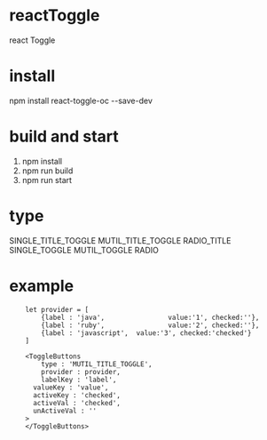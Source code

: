 # reactToggle
react Toggle

# install
npm install react-toggle-oc --save-dev

# build and start
1. npm install   
2. npm run build   
3. npm run start   

# type

SINGLE_TITLE_TOGGLE
MUTIL_TITLE_TOGGLE
RADIO_TITLE
SINGLE_TOGGLE
MUTIL_TOGGLE
RADIO

# example
```
	let provider = [
		{label : 'java', 				value:'1', checked:''},
		{label : 'ruby', 				value:'2', checked:''},
		{label : 'javascript', 	value:'3', checked:'checked'}
	]

	<ToggleButtons
		type : 'MUTIL_TITLE_TOGGLE', 
		provider : provider,
		labelKey : 'label',
	  valueKey : 'value',
	  activeKey : 'checked',
	  activeVal : 'checked',
	  unActiveVal : ''
	>
	</ToggleButtons>
```